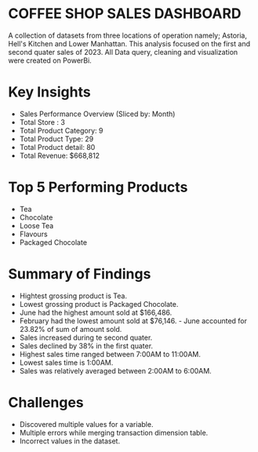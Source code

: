 # COFFEE SHOP SALES DASHBOARD
A collection of datasets from three locations of operation namely; Astoria, Hell's Kitchen and Lower Manhattan. This analysis focused on the first and second quater sales of 2023. All Data query, cleaning and visualization were created on PowerBi. 
# Key Insights
- Sales Performance Overview (Sliced by: Month)
- Total Store : 3
- Total Product Category: 9
- Total Product Type: 29
- Total Product detail: 80
- Total Revenue: $668,812
# Top 5 Performing Products
- Tea 
- Chocolate
- Loose Tea 
- Flavours 
- Packaged Chocolate
# Summary of Findings
- Hightest grossing product is Tea.
- Lowest grossing product is Packaged Chocolate.
- June had the highest amount sold at $166,486.
- February had the lowest amount sold at $76,146.﻿﻿
﻿﻿- June accounted for 23.82% of sum of amount sold.
- Sales increased during te second quater.
- Sales declined by 38% in the first quater.
- Highest sales time ranged between 7:00AM to 11:00AM.
- Lowest sales time is 1:00AM.
- Sales was relatively averaged between 2:00AM to 6:00AM.
# Challenges
- Discovered multiple values for a variable.
- Multiple errors while merging transaction dimension table.
- Incorrect values in the dataset.
